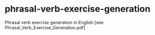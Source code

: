 # phrasal-verb-exercise-generation
Phrasal verb exercise generation in English
[see Phrasal_Verb_Exercise_Generation.pdf]
